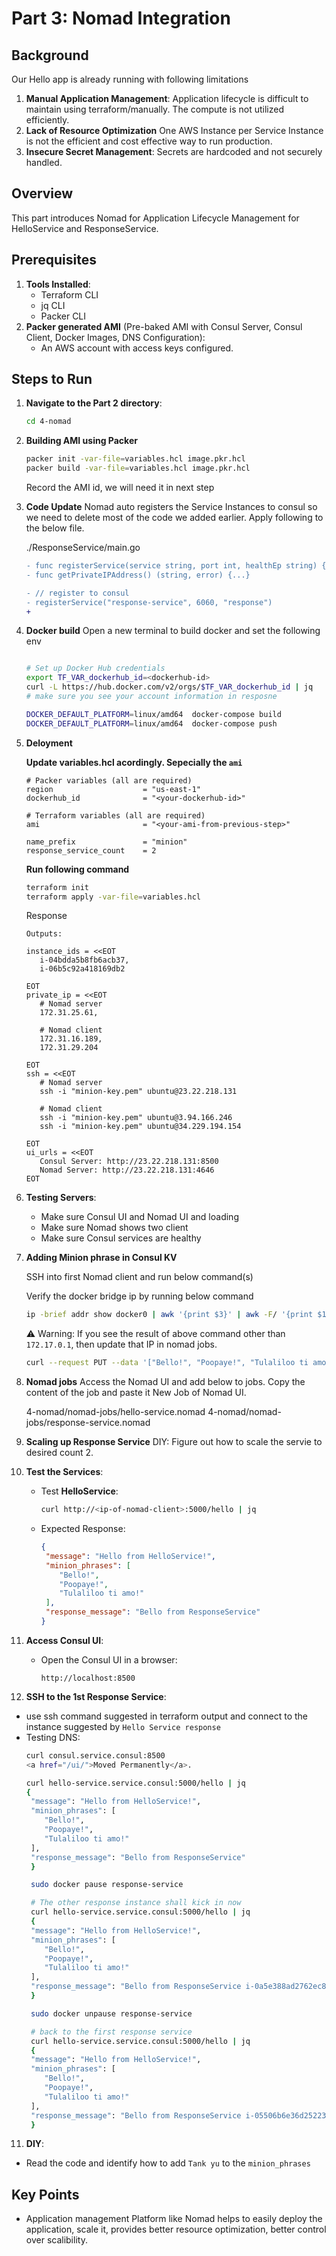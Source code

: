 
# Part 3: Nomad Integration

## Background
Our Hello app is already running with following limitations
1. **Manual Application Management**: Application lifecycle is difficult to maintain using terraform/manually. The compute is not utilized efficiently.
2. **Lack of Resource Optimization** One AWS Instance per Service Instance is not the efficient and cost effective way to run production.
3. **Insecure Secret Management**: Secrets are hardcoded and not securely handled.

## Overview
This part introduces Nomad for Application Lifecycle Management for HelloService and ResponseService.

## Prerequisites
1. **Tools Installed**:
   - Terraform CLI
   - jq CLI
   - Packer CLI
2. **Packer generated AMI** (Pre-baked AMI with Consul Server, Consul Client, Docker Images, DNS Configuration):
   - An AWS account with access keys configured.

## Steps to Run

1. **Navigate to the Part 2 directory**:
   ```bash
   cd 4-nomad
   ```

2. **Building AMI using Packer**
   ```bash
   packer init -var-file=variables.hcl image.pkr.hcl
   packer build -var-file=variables.hcl image.pkr.hcl
   ```

   Record the AMI id, we will need it in next step

3. **Code Update**
   Nomad auto registers the Service Instances to consul so we need to delete most of the code we added earlier. Apply following to the below file.
   
   ./ResponseService/main.go
   ```diff
   - func registerService(service string, port int, healthEp string) {...} 
   - func getPrivateIPAddress() (string, error) {...}

   - // register to consul
   - registerService("response-service", 6060, "response")
   + 
   ```

4. **Docker build**
   Open a new terminal to build docker and set the following env

   ```bash

   # Set up Docker Hub credentials  
   export TF_VAR_dockerhub_id=<dockerhub-id>
   curl -L https://hub.docker.com/v2/orgs/$TF_VAR_dockerhub_id | jq
   # make sure you see your account information in resposne

   DOCKER_DEFAULT_PLATFORM=linux/amd64  docker-compose build
   DOCKER_DEFAULT_PLATFORM=linux/amd64  docker-compose push

   ```

5. **Deloyment**
   
   **Update variables.hcl acordingly. Sepecially the `ami`**
   ```hcl
   # Packer variables (all are required)
   region                    = "us-east-1"
   dockerhub_id              = "<your-dockerhub-id>"

   # Terraform variables (all are required)
   ami                       = "<your-ami-from-previous-step>"

   name_prefix               = "minion"
   response_service_count    = 2
   ```
   
   **Run following command**
   ```bash
   terraform init
   terraform apply -var-file=variables.hcl
   ```
   Response
   ```
   Outputs:

   instance_ids = <<EOT
      i-04bdda5b8fb6acb37,
      i-06b5c92a418169db2

   EOT
   private_ip = <<EOT
      # Nomad server
      172.31.25.61,

      # Nomad client
      172.31.16.189,
      172.31.29.204

   EOT
   ssh = <<EOT
      # Nomad server
      ssh -i "minion-key.pem" ubuntu@23.22.218.131

      # Nomad client
      ssh -i "minion-key.pem" ubuntu@3.94.166.246
      ssh -i "minion-key.pem" ubuntu@34.229.194.154

   EOT
   ui_urls = <<EOT
      Consul Server: http://23.22.218.131:8500
      Nomad Server: http://23.22.218.131:4646
   EOT
   ```
4. **Testing Servers**:
   - Make sure Consul UI and Nomad UI and loading
   - Make sure Nomad shows two client
   - Make sure Consul services are healthy

5. **Adding Minion phrase in Consul KV**

   SSH into first Nomad client and run below command(s)

   Verify the docker bridge ip by running below command
   ```sh
   ip -brief addr show docker0 | awk '{print $3}' | awk -F/ '{print $1}'
   ```

   :warning: Warning: If you see the result of above command other than `172.17.0.1`, then update that IP in nomad jobs.

   ```sh
   curl --request PUT --data '["Bello!", "Poopaye!", "Tulaliloo ti amo!"]' http://consul.service.consul:8500/v1/kv/minion_phrases
   ```

6. **Nomad jobs**
   Access the Nomad UI and add below to jobs. Copy the content of the job and paste it New Job of Nomad UI.

   4-nomad/nomad-jobs/hello-service.nomad
   4-nomad/nomad-jobs/response-service.nomad

7. **Scaling up Response Service**
   DIY: Figure out how to scale the servie to desired count 2.

8. **Test the Services**:
   - Test **HelloService**:
     ```bash
     curl http://<ip-of-nomad-client>:5000/hello | jq
     ```
   - Expected Response:
     ```json
     {
      "message": "Hello from HelloService!",
      "minion_phrases": [
         "Bello!",
         "Poopaye!",
         "Tulaliloo ti amo!"
      ],
      "response_message": "Bello from ResponseService"
     }
     ```

9. **Access Consul UI**:
   - Open the Consul UI in a browser:
     ```plaintext
     http://localhost:8500
     ```
10. **SSH to the 1st Response Service**:
   - use ssh command suggested in terraform output and connect to the instance suggested by `Hello Service response`
   - Testing DNS:
     ```bash
     curl consul.service.consul:8500
     <a href="/ui/">Moved Permanently</a>.

     curl hello-service.service.consul:5000/hello | jq
     {
      "message": "Hello from HelloService!",
      "minion_phrases": [
         "Bello!",
         "Poopaye!",
         "Tulaliloo ti amo!"
      ],
      "response_message": "Bello from ResponseService"
      }

      sudo docker pause response-service

      # The other response instance shall kick in now
      curl hello-service.service.consul:5000/hello | jq
      {
      "message": "Hello from HelloService!",
      "minion_phrases": [
         "Bello!",
         "Poopaye!",
         "Tulaliloo ti amo!"
      ],
      "response_message": "Bello from ResponseService i-0a5e388ad2762ec84!"
      }

      sudo docker unpause response-service

      # back to the first response service
      curl hello-service.service.consul:5000/hello | jq
      {
      "message": "Hello from HelloService!",
      "minion_phrases": [
         "Bello!",
         "Poopaye!",
         "Tulaliloo ti amo!"
      ],
      "response_message": "Bello from ResponseService i-05506b6e36d25223a!"
      }
     ```
11. **DIY**:
   - Read the code and identify how to add `Tank yu` to the `minion_phrases`

## Key Points
- Application management Platform like Nomad helps to easily deploy the application, scale it, provides better resource optimization, better control over scalibility.

